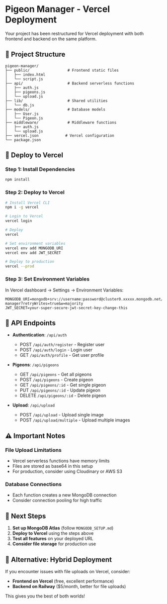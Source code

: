 # Pigeon Manager - Vercel Deployment

Your project has been restructured for Vercel deployment with both frontend and backend on the same platform.

## 📁 Project Structure

```
pigeon-manager/
├── public/                 # Frontend static files
│   ├── index.html
│   └── script.js
├── api/                    # Backend serverless functions
│   ├── auth.js
│   ├── pigeons.js
│   └── upload.js
├── lib/                    # Shared utilities
│   └── db.js
├── models/                 # Database models
│   ├── User.js
│   └── Pigeon.js
├── middleware/             # Middleware functions
│   ├── auth.js
│   └── upload.js
├── vercel.json            # Vercel configuration
└── package.json
```

## 🚀 Deploy to Vercel

### Step 1: Install Dependencies
```bash
npm install
```

### Step 2: Deploy to Vercel
```bash
# Install Vercel CLI
npm i -g vercel

# Login to Vercel
vercel login

# Deploy
vercel

# Set environment variables
vercel env add MONGODB_URI
vercel env add JWT_SECRET

# Deploy to production
vercel --prod
```

### Step 3: Set Environment Variables
In Vercel dashboard → Settings → Environment Variables:

```
MONGODB_URI=mongodb+srv://username:password@cluster0.xxxxx.mongodb.net/pigeon-manager?retryWrites=true&w=majority
JWT_SECRET=your-super-secure-jwt-secret-key-change-this
```

## 🔧 API Endpoints

- **Authentication**: `/api/auth`
  - POST `/api/auth/register` - Register user
  - POST `/api/auth/login` - Login user
  - GET `/api/auth/profile` - Get user profile

- **Pigeons**: `/api/pigeons`
  - GET `/api/pigeons` - Get all pigeons
  - POST `/api/pigeons` - Create pigeon
  - GET `/api/pigeons/:id` - Get single pigeon
  - PUT `/api/pigeons/:id` - Update pigeon
  - DELETE `/api/pigeons/:id` - Delete pigeon

- **Upload**: `/api/upload`
  - POST `/api/upload` - Upload single image
  - POST `/api/upload/multiple` - Upload multiple images

## ⚠️ Important Notes

### File Upload Limitations
- Vercel serverless functions have memory limits
- Files are stored as base64 in this setup
- For production, consider using Cloudinary or AWS S3

### Database Connections
- Each function creates a new MongoDB connection
- Consider connection pooling for high traffic

## 🎯 Next Steps

1. **Set up MongoDB Atlas** (follow `MONGODB_SETUP.md`)
2. **Deploy to Vercel** using the steps above
3. **Test all features** on your deployed URL
4. **Consider file storage** for production use

## 🔄 Alternative: Hybrid Deployment

If you encounter issues with file uploads on Vercel, consider:
- **Frontend on Vercel** (free, excellent performance)
- **Backend on Railway** ($5/month, better for file uploads)

This gives you the best of both worlds! 